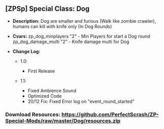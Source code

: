 ## [ZPSp] Special Class: Dog

* **Description:**
	Dog are smaller and furious (Walk like zombie crawler), humans can kill with knife only (In Dog Rounds)

* **Cvars:**
	zp_dog_minplayers "2" - Min Players for start a Dog round <br/>
	zp_dog_damage_multi "2" - Knife damage multi for Dog

* **Change Log:**
	* 1.0:
		- First Release

	* 1.1:
		- Fixed Ambience Sound
		- Optimized Code
		- 20/12 Fix: Fixed Error log on "event_round_started"

### Download Resources: https://github.com/PerfectScrash/ZP-Special-Mods/raw/master/Dog/resources.zip
